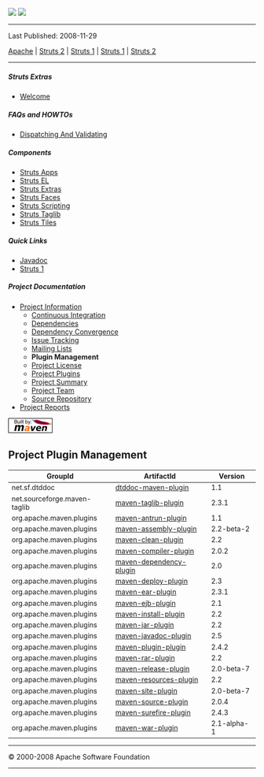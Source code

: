 <span id="bannerLeft">[![](http://www.apache.org/images/asf-logo.gif)](http://www.apache.org/)</span> <span id="bannerRight">[![](images/struts.gif)]()</span>

------------------------------------------------------------------------

Last Published: 2008-11-29

[Apache](http://www.apache.org/) | [Struts 2](2.x/) | [Struts 1](1.x/) | [Struts 1](1.x/) | [Struts 2](2.x/)

------------------------------------------------------------------------

##### Struts Extras

-   [Welcome](index.html.md)

##### FAQs and HOWTOs

-   [Dispatching And Validating](dispatchValidator.html.md)

##### Components

-   [Struts Apps](../struts-apps/index.html.md)
-   [Struts EL](../struts-el/index.html.md)
-   [Struts Extras](../struts-extras/index.html.md)
-   [Struts Faces](../struts-faces/index.html.md)
-   [Struts Scripting](../struts-scripting/index.html.md)
-   [Struts Taglib](../struts-taglib/index.html.md)
-   [Struts Tiles](../struts-tiles/index.html.md)

##### Quick Links

-   [Javadoc](apidocs/index.html.md)
-   [Struts 1](../index.html.md)

##### Project Documentation

-   [Project Information](project-info.html.md)
    -   [Continuous Integration](integration.html.md)
    -   [Dependencies](dependencies.html.md)
    -   [Dependency Convergence](dependency-convergence.html.md)
    -   [Issue Tracking](issue-tracking.html.md)
    -   [Mailing Lists](mail-lists.html.md)
    -   **Plugin Management**
    -   [Project License](license.html.md)
    -   [Project Plugins](plugins.html.md)
    -   [Project Summary](project-summary.html.md)
    -   [Project Team](team-list.html.md)
    -   [Source Repository](source-repository.html.md)
-   [Project Reports](project-reports.html.md)

[![Built by Maven](./images/logos/maven-feather.png)](http://maven.apache.org/ "Built by Maven")

Project Plugin Management
-------------------------

| GroupId                      | ArtifactId                                                                         | Version     |
|------------------------------|------------------------------------------------------------------------------------|-------------|
| net.sf.dtddoc                | [dtddoc-maven-plugin](http://dtddoc.sourceforge.net/maven2/)                       | 1.1         |
| net.sourceforge.maven-taglib | [maven-taglib-plugin](http://maven-taglib.sf.net/m2)                               | 2.3.1       |
| org.apache.maven.plugins     | [maven-antrun-plugin](http://maven.apache.org/plugins/maven-antrun-plugin)         | 1.1         |
| org.apache.maven.plugins     | [maven-assembly-plugin](http://maven.apache.org/plugins/maven-assembly-plugin)     | 2.2-beta-2  |
| org.apache.maven.plugins     | [maven-clean-plugin](http://maven.apache.org/plugins/maven-clean-plugin)           | 2.2         |
| org.apache.maven.plugins     | [maven-compiler-plugin](http://maven.apache.org/plugins/maven-compiler-plugin)     | 2.0.2       |
| org.apache.maven.plugins     | [maven-dependency-plugin](http://maven.apache.org/plugins/maven-dependency-plugin) | 2.0         |
| org.apache.maven.plugins     | [maven-deploy-plugin](http://maven.apache.org/plugins/maven-deploy-plugin)         | 2.3         |
| org.apache.maven.plugins     | [maven-ear-plugin](http://maven.apache.org/plugins/maven-ear-plugin)               | 2.3.1       |
| org.apache.maven.plugins     | [maven-ejb-plugin](http://maven.apache.org/plugins/maven-ejb-plugin)               | 2.1         |
| org.apache.maven.plugins     | [maven-install-plugin](http://maven.apache.org/plugins/maven-install-plugin)       | 2.2         |
| org.apache.maven.plugins     | [maven-jar-plugin](http://maven.apache.org/plugins/maven-jar-plugin)               | 2.2         |
| org.apache.maven.plugins     | [maven-javadoc-plugin](http://maven.apache.org/plugins/maven-javadoc-plugin)       | 2.5         |
| org.apache.maven.plugins     | [maven-plugin-plugin](http://maven.apache.org/plugins/maven-plugin-plugin)         | 2.4.2       |
| org.apache.maven.plugins     | [maven-rar-plugin](http://maven.apache.org/plugins/maven-rar-plugin)               | 2.2         |
| org.apache.maven.plugins     | [maven-release-plugin](http://maven.apache.org/maven-release/maven-release-plugin) | 2.0-beta-7  |
| org.apache.maven.plugins     | [maven-resources-plugin](http://maven.apache.org/plugins/maven-resources-plugin)   | 2.2         |
| org.apache.maven.plugins     | [maven-site-plugin](http://maven.apache.org/plugins/maven-site-plugin)             | 2.0-beta-7  |
| org.apache.maven.plugins     | [maven-source-plugin](http://maven.apache.org/plugins/maven-source-plugin)         | 2.0.4       |
| org.apache.maven.plugins     | [maven-surefire-plugin](http://maven.apache.org/surefire/maven-surefire-plugin)    | 2.4.3       |
| org.apache.maven.plugins     | [maven-war-plugin](http://maven.apache.org/plugins/maven-war-plugin)               | 2.1-alpha-1 |

------------------------------------------------------------------------

© 2000-2008 Apache Software Foundation

------------------------------------------------------------------------



